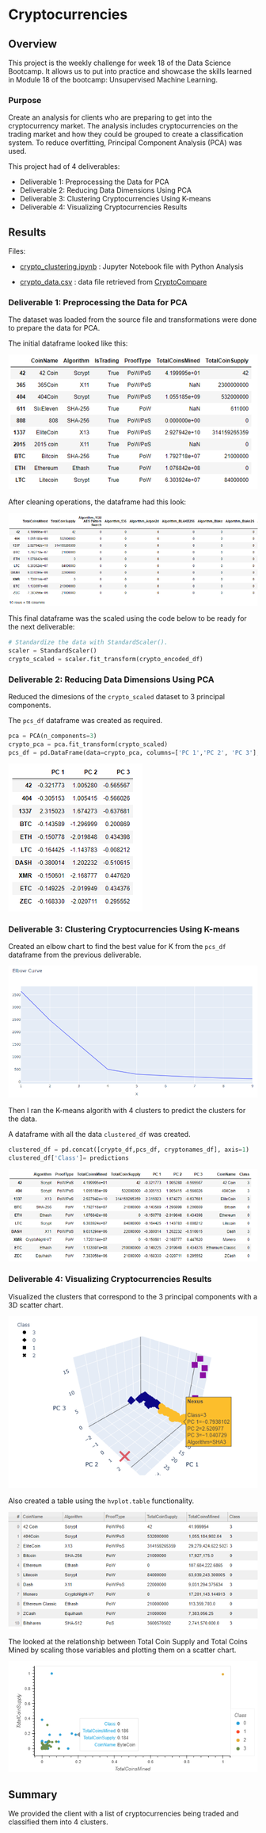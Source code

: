 # Cryptocurrencies

## Overview

This project is the weekly challenge for week 18 of the Data Science Bootcamp. It allows us to put into practice and showcase the skills learned in Module 18 of the bootcamp: Unsupervised Machine Learning.

### Purpose

Create an analysis for clients who are preparing to get into the cryptocurrency market. The analysis includes cryptocurrencies on the trading market and how they could be grouped to create a classification system.  To reduce overfitting, Principal Component Analysis (PCA) was used.

This project had of 4 deliverables:

- Deliverable 1: Preprocessing the Data for PCA
- Deliverable 2: Reducing Data Dimensions Using PCA
- Deliverable 3: Clustering Cryptocurrencies Using K-means
- Deliverable 4: Visualizing Cryptocurrencies Results

## Results

Files:

- [crypto_clustering.ipynb](crypto_clustering.ipynb) : Jupyter Notebook file with Python Analysis

- [crypto_data.csv](./Resources/crypto_data.csv) : data file retrieved from [CryptoCompare](https://min-api.cryptocompare.com/data/all/coinlist)

### Deliverable 1: Preprocessing the Data for PCA

The dataset was loaded from the source file and transformations were done to prepare the data for PCA.

The initial dataframe looked like this:

![initial dataframe](./Resources/deliverable1-initial-df.png)

After cleaning operations, the dataframe had this look:

![encoded dataframe](./Resources/deliverable1-encoded-df.png)

This final dataframe was the scaled using the code below to be ready for the next deliverable:

```python
# Standardize the data with StandardScaler().
scaler = StandardScaler()
crypto_scaled = scaler.fit_transform(crypto_encoded_df)
```

### Deliverable 2: Reducing Data Dimensions Using PCA

Reduced the dimesions of the `crypto_scaled` dataset to 3 principal components.

The `pcs_df` dataframe was created as required.

```python
pca = PCA(n_components=3)
crypto_pca = pca.fit_transform(crypto_scaled)
pcs_df = pd.DataFrame(data=crypto_pca, columns=['PC 1','PC 2', 'PC 3'], index=crypto_encoded_df.index)
```

![pca dataframe](./Resources/deliverable2-pca-df.png)

### Deliverable 3: Clustering Cryptocurrencies Using K-means

Created an elbow chart to find the best value for K from the `pcs_df` dataframe from the previous deliverable.

![elbow curve](./Resources/deliverable3-elbow-curve.png)

Then I ran the K-means algorith with 4 clusters to predict the clusters for the data.

A dataframe with all the data `clustered_df` was created.

```python
clustered_df = pd.concat([crypto_df,pcs_df, cryptonames_df], axis=1)
clustered_df['Class']= predictions
```

![clustered_df](./Resources/deliverable3-clustered-df.png)

### Deliverable 4: Visualizing Cryptocurrencies Results 

Visualized the clusters that correspond to the 3 principal components with a 3D scatter chart.

![3d scatter](./Resources/deliverable4-3d-chart.png)

Also created a table using the `hvplot.table` functionality.

![table](./Resources/deliverable4-hvplot-table.png)

The looked at the relationship between Total Coin Supply and Total Coins Mined by scaling those variables and plotting them on a scatter chart.

![scatter](./Resources/deliverable4-hvplot-scatter.png)

## Summary

We provided the client with a list of cryptocurrencies being traded and classified them into 4 clusters.

